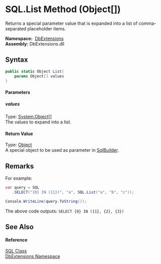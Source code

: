 SQL.List Method (Object[])
==========================
Returns a special parameter value that is expanded into a list of comma-separated placeholder items.

  **Namespace:**  [DbExtensions][1]  
  **Assembly:** DbExtensions.dll

Syntax
------

```csharp
public static Object List(
	params Object[] values
)
```

#### Parameters

##### *values*
Type: [System.Object][2][]  
The values to expand into a list.

#### Return Value
Type: [Object][2]  
A special object to be used as parameter in [SqlBuilder][3].

Remarks
-------

For example:

```csharp
var query = SQL
   .SELECT("{0} IN ({1})", "a", SQL.List("a", "b", "c"));

Console.WriteLine(query.ToString());
```

The above code outputs: `SELECT {0} IN ({1}, {2}, {3})`


See Also
--------

#### Reference
[SQL Class][4]  
[DbExtensions Namespace][1]  

[1]: ../README.md
[2]: http://msdn.microsoft.com/en-us/library/e5kfa45b
[3]: ../SqlBuilder/README.md
[4]: README.md